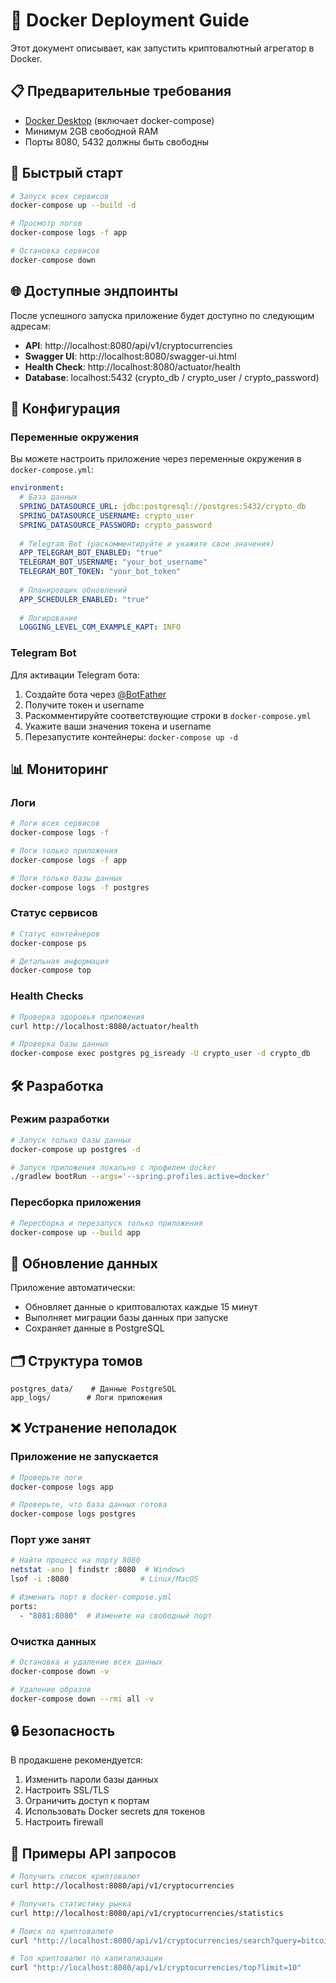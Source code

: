 # 🐳 Docker Deployment Guide

Этот документ описывает, как запустить криптовалютный агрегатор в Docker.

## 📋 Предварительные требования

- [Docker Desktop](https://www.docker.com/products/docker-desktop) (включает docker-compose)
- Минимум 2GB свободной RAM
- Порты 8080, 5432 должны быть свободны

## 🚀 Быстрый старт

```bash
# Запуск всех сервисов
docker-compose up --build -d

# Просмотр логов
docker-compose logs -f app

# Остановка сервисов
docker-compose down
```

## 🌐 Доступные эндпоинты

После успешного запуска приложение будет доступно по следующим адресам:

- **API**: http://localhost:8080/api/v1/cryptocurrencies
- **Swagger UI**: http://localhost:8080/swagger-ui.html
- **Health Check**: http://localhost:8080/actuator/health
- **Database**: localhost:5432 (crypto_db / crypto_user / crypto_password)

## 🔧 Конфигурация

### Переменные окружения

Вы можете настроить приложение через переменные окружения в `docker-compose.yml`:

```yaml
environment:
  # База данных
  SPRING_DATASOURCE_URL: jdbc:postgresql://postgres:5432/crypto_db
  SPRING_DATASOURCE_USERNAME: crypto_user
  SPRING_DATASOURCE_PASSWORD: crypto_password
  
  # Telegram Bot (раскомментируйте и укажите свои значения)
  APP_TELEGRAM_BOT_ENABLED: "true"
  TELEGRAM_BOT_USERNAME: "your_bot_username"
  TELEGRAM_BOT_TOKEN: "your_bot_token"
  
  # Планировщик обновлений
  APP_SCHEDULER_ENABLED: "true"
  
  # Логирование
  LOGGING_LEVEL_COM_EXAMPLE_KAPT: INFO
```

### Telegram Bot

Для активации Telegram бота:

1. Создайте бота через [@BotFather](https://t.me/botfather)
2. Получите токен и username
3. Раскомментируйте соответствующие строки в `docker-compose.yml`
4. Укажите ваши значения токена и username
5. Перезапустите контейнеры: `docker-compose up -d`

## 📊 Мониторинг

### Логи
```bash
# Логи всех сервисов
docker-compose logs -f

# Логи только приложения
docker-compose logs -f app

# Логи только базы данных
docker-compose logs -f postgres
```

### Статус сервисов
```bash
# Статус контейнеров
docker-compose ps

# Детальная информация
docker-compose top
```

### Health Checks
```bash
# Проверка здоровья приложения
curl http://localhost:8080/actuator/health

# Проверка базы данных
docker-compose exec postgres pg_isready -U crypto_user -d crypto_db
```

## 🛠 Разработка

### Режим разработки
```bash
# Запуск только базы данных
docker-compose up postgres -d

# Запуск приложения локально с профилем docker
./gradlew bootRun --args='--spring.profiles.active=docker'
```

### Пересборка приложения
```bash
# Пересборка и перезапуск только приложения
docker-compose up --build app
```

## 🔄 Обновление данных

Приложение автоматически:
- Обновляет данные о криптовалютах каждые 15 минут
- Выполняет миграции базы данных при запуске
- Сохраняет данные в PostgreSQL

## 🗂 Структура томов

```
postgres_data/    # Данные PostgreSQL
app_logs/        # Логи приложения
```

## ❌ Устранение неполадок

### Приложение не запускается
```bash
# Проверьте логи
docker-compose logs app

# Проверьте, что база данных готова
docker-compose logs postgres
```

### Порт уже занят
```bash
# Найти процесс на порту 8080
netstat -ano | findstr :8080  # Windows
lsof -i :8080                # Linux/MacOS

# Изменить порт в docker-compose.yml
ports:
  - "8081:8080"  # Измените на свободный порт
```

### Очистка данных
```bash
# Остановка и удаление всех данных
docker-compose down -v

# Удаление образов
docker-compose down --rmi all -v
```

## 🔒 Безопасность

В продакшене рекомендуется:

1. Изменить пароли базы данных
2. Настроить SSL/TLS
3. Ограничить доступ к портам
4. Использовать Docker secrets для токенов
5. Настроить firewall

## 📝 Примеры API запросов

```bash
# Получить список криптовалют
curl http://localhost:8080/api/v1/cryptocurrencies

# Получить статистику рынка
curl http://localhost:8080/api/v1/cryptocurrencies/statistics

# Поиск по криптовалюте
curl "http://localhost:8080/api/v1/cryptocurrencies/search?query=bitcoin"

# Топ криптовалют по капитализации
curl "http://localhost:8080/api/v1/cryptocurrencies/top?limit=10"
```
